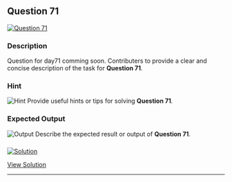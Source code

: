 


## Question 71
<a href="https://github.com/alishgosai/Javascript-Exercise-and-Solutions/blob/master/questions/Question71.md" target="_blank">
  <img src="https://img.shields.io/badge/Question-71-purple?style=for-the-badge&logoSize=60" alt="Question 71">
</a>

### **Description**
Question for day71 comming soon.
Contributers to provide a clear and concise description of the task for **Question 71**.

### **Hint**
![Hint](https://img.shields.io/badge/Hint:-blue)
Provide useful hints or tips for solving **Question 71**.

### **Expected Output**
![Output](https://img.shields.io/badge/Output:-blue)
Describe the expected result or output of **Question 71**.

### <a href="https://github.com/alishgosai/Javascript-Exercise-and-Solutions/blob/master/solutions/Solution71.js" target="_blank">
  <img src="https://img.shields.io/badge/Solution-1f8e00?style=for-the-badge&logo=solution&logoColor=white" alt="Solution">
</a>

<a href="https://github.com/alishgosai/Javascript-Exercise-and-Solutions/blob/master/solutions/Solution71.js" target="_blank">View Solution</a>

---

